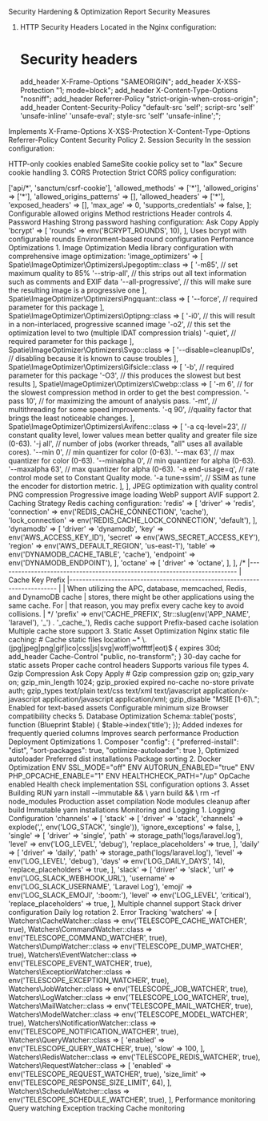 Security Hardening & Optimization Report
Security Measures
1. HTTP Security Headers
Located in the Nginx configuration:

    # Security headers
    add_header X-Frame-Options "SAMEORIGIN";
    add_header X-XSS-Protection "1; mode=block";
    add_header X-Content-Type-Options "nosniff";
    add_header Referrer-Policy "strict-origin-when-cross-origin";
    add_header Content-Security-Policy "default-src 'self'; script-src 'self' 'unsafe-inline' 'unsafe-eval'; style-src 'self' 'unsafe-inline';";


Implements X-Frame-Options
X-XSS-Protection
X-Content-Type-Options
Referrer-Policy
Content Security Policy
2. Session Security
In the session configuration:

HTTP-only cookies enabled
SameSite cookie policy set to "lax"
Secure cookie handling
3. CORS Protection
Strict CORS policy configuration:

<?php

return [

    /*
    |--------------------------------------------------------------------------
    | Cross-Origin Resource Sharing (CORS) Configuration
    |--------------------------------------------------------------------------
    |
    | Here you may configure your settings for cross-origin resource sharing
    | or "CORS". This determines what cross-origin operations may execute
    | in web browsers. You are free to adjust these settings as needed.
    |
    | To learn more: https://developer.mozilla.org/en-US/docs/Web/HTTP/CORS
    |
    */

    'paths' => ['api/*', 'sanctum/csrf-cookie'],

    'allowed_methods' => ['*'],

    'allowed_origins' => ['*'],

    'allowed_origins_patterns' => [],

    'allowed_headers' => ['*'],

    'exposed_headers' => [],

    'max_age' => 0,

    'supports_credentials' => false,

];

Configurable allowed origins
Method restrictions
Header controls
4. Password Hashing
Strong password hashing configuration:
Ask
Copy
Apply

    'bcrypt' => [
        'rounds' => env('BCRYPT_ROUNDS', 10),
    ],

Uses bcrypt with configurable rounds
Environment-based round configuration
Performance Optimizations
1. Image Optimization
Media library configuration with comprehensive image optimization:

    'image_optimizers' => [
        Spatie\ImageOptimizer\Optimizers\Jpegoptim::class => [
            '-m85', // set maximum quality to 85%
            '--strip-all', // this strips out all text information such as comments and EXIF data
            '--all-progressive', // this will make sure the resulting image is a progressive one
        ],
        Spatie\ImageOptimizer\Optimizers\Pngquant::class => [
            '--force', // required parameter for this package
        ],
        Spatie\ImageOptimizer\Optimizers\Optipng::class => [
            '-i0', // this will result in a non-interlaced, progressive scanned image
            '-o2', // this set the optimization level to two (multiple IDAT compression trials)
            '-quiet', // required parameter for this package
        ],
        Spatie\ImageOptimizer\Optimizers\Svgo::class => [
            '--disable=cleanupIDs', // disabling because it is known to cause troubles
        ],
        Spatie\ImageOptimizer\Optimizers\Gifsicle::class => [
            '-b', // required parameter for this package
            '-O3', // this produces the slowest but best results
        ],
        Spatie\ImageOptimizer\Optimizers\Cwebp::class => [
            '-m 6', // for the slowest compression method in order to get the best compression.
            '-pass 10', // for maximizing the amount of analysis pass.
            '-mt', // multithreading for some speed improvements.
            '-q 90', //quality factor that brings the least noticeable changes.
        ],
        Spatie\ImageOptimizer\Optimizers\Avifenc::class => [
            '-a cq-level=23', // constant quality level, lower values mean better quality and greater file size (0-63).
            '-j all', // number of jobs (worker threads, "all" uses all available cores).
            '--min 0', // min quantizer for color (0-63).
            '--max 63', // max quantizer for color (0-63).
            '--minalpha 0', // min quantizer for alpha (0-63).
            '--maxalpha 63', // max quantizer for alpha (0-63).
            '-a end-usage=q', // rate control mode set to Constant Quality mode.
            '-a tune=ssim', // SSIM as tune the encoder for distortion metric.
        ],
    ],

JPEG optimization with quality control
PNG compression
Progressive image loading
WebP support
AVIF support
2. Caching Strategy
Redis caching configuration:

        'redis' => [
            'driver' => 'redis',
            'connection' => env('REDIS_CACHE_CONNECTION', 'cache'),
            'lock_connection' => env('REDIS_CACHE_LOCK_CONNECTION', 'default'),
        ],

        'dynamodb' => [
            'driver' => 'dynamodb',
            'key' => env('AWS_ACCESS_KEY_ID'),
            'secret' => env('AWS_SECRET_ACCESS_KEY'),
            'region' => env('AWS_DEFAULT_REGION', 'us-east-1'),
            'table' => env('DYNAMODB_CACHE_TABLE', 'cache'),
            'endpoint' => env('DYNAMODB_ENDPOINT'),
        ],

        'octane' => [
            'driver' => 'octane',
        ],

    ],

    /*
    |--------------------------------------------------------------------------
    | Cache Key Prefix
    |--------------------------------------------------------------------------
    |
    | When utilizing the APC, database, memcached, Redis, and DynamoDB cache
    | stores, there might be other applications using the same cache. For
    | that reason, you may prefix every cache key to avoid collisions.
    |
    */

    'prefix' => env('CACHE_PREFIX', Str::slug(env('APP_NAME', 'laravel'), '_') . '_cache_'),

Redis cache support
Prefix-based cache isolation
Multiple cache store support
3. Static Asset Optimization
Nginx static file caching:

    # Cache static files
    location ~* \.(jpg|jpeg|png|gif|ico|css|js|svg|woff|woffttf|eot)$ {
        expires 30d;
        add_header Cache-Control "public, no-transform";
    }
30-day cache for static assets
Proper cache control headers
Supports various file types
4. Gzip Compression
Ask
Copy
Apply

    # Gzip compression
    gzip on;
    gzip_vary on;
    gzip_min_length 1024;
    gzip_proxied expired no-cache no-store private auth;
    gzip_types text/plain text/css text/xml text/javascript application/x-javascript application/javascript application/xml;
    gzip_disable "MSIE [1-6]\.";
Enabled for text-based assets
Configurable minimum size
Browser compatibility checks
5. Database Optimization

        Schema::table('posts', function (Blueprint $table) {
            $table->index('title');
        });

Added indexes for frequently queried columns
Improves search performance
Production Deployment Optimizations
1. Composer 


    "config": {
        "preferred-install": "dist",
        "sort-packages": true,
        "optimize-autoloader": true
    },

Optimized autoloader
Preferred dist installations
Package sorting
2. Docker Optimization

ENV SSL_MODE="off"
ENV AUTORUN_ENABLED="true"
ENV PHP_OPCACHE_ENABLE="1"
ENV HEALTHCHECK_PATH="/up"

OpCache enabled
Health check implementation
SSL configuration options
3. Asset Building

RUN yarn install --immutable && \
    yarn build && \
    rm -rf node_modules
Production asset compilation
Node modules cleanup after build
Immutable yarn installations
Monitoring and Logging
1. Logging Configuration

    'channels' => [

        'stack' => [
            'driver' => 'stack',
            'channels' => explode(',', env('LOG_STACK', 'single')),
            'ignore_exceptions' => false,
        ],

        'single' => [
            'driver' => 'single',
            'path' => storage_path('logs/laravel.log'),
            'level' => env('LOG_LEVEL', 'debug'),
            'replace_placeholders' => true,
        ],

        'daily' => [
            'driver' => 'daily',
            'path' => storage_path('logs/laravel.log'),
            'level' => env('LOG_LEVEL', 'debug'),
            'days' => env('LOG_DAILY_DAYS', 14),
            'replace_placeholders' => true,
        ],

        'slack' => [
            'driver' => 'slack',
            'url' => env('LOG_SLACK_WEBHOOK_URL'),
            'username' => env('LOG_SLACK_USERNAME', 'Laravel Log'),
            'emoji' => env('LOG_SLACK_EMOJI', ':boom:'),
            'level' => env('LOG_LEVEL', 'critical'),
            'replace_placeholders' => true,
        ],

Multiple channel support
Stack driver configuration
Daily log rotation
2. Error Tracking


    'watchers' => [
        Watchers\CacheWatcher::class => env('TELESCOPE_CACHE_WATCHER', true),
        Watchers\CommandWatcher::class => env('TELESCOPE_COMMAND_WATCHER', true),
        Watchers\DumpWatcher::class => env('TELESCOPE_DUMP_WATCHER', true),
        Watchers\EventWatcher::class => env('TELESCOPE_EVENT_WATCHER', true),
        Watchers\ExceptionWatcher::class => env('TELESCOPE_EXCEPTION_WATCHER', true),
        Watchers\JobWatcher::class => env('TELESCOPE_JOB_WATCHER', true),
        Watchers\LogWatcher::class => env('TELESCOPE_LOG_WATCHER', true),
        Watchers\MailWatcher::class => env('TELESCOPE_MAIL_WATCHER', true),
        Watchers\ModelWatcher::class => env('TELESCOPE_MODEL_WATCHER', true),
        Watchers\NotificationWatcher::class => env('TELESCOPE_NOTIFICATION_WATCHER', true),

        Watchers\QueryWatcher::class => [
            'enabled' => env('TELESCOPE_QUERY_WATCHER', true),
            'slow' => 100,
        ],

        Watchers\RedisWatcher::class => env('TELESCOPE_REDIS_WATCHER', true),

        Watchers\RequestWatcher::class => [
            'enabled' => env('TELESCOPE_REQUEST_WATCHER', true),
            'size_limit' => env('TELESCOPE_RESPONSE_SIZE_LIMIT', 64),
        ],

        Watchers\ScheduleWatcher::class => env('TELESCOPE_SCHEDULE_WATCHER', true),
    ],
Performance monitoring
Query watching
Exception tracking
Cache monitoring